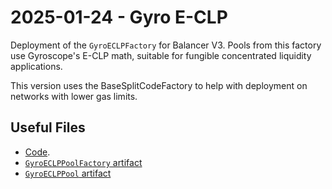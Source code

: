 # 2025-01-24 - Gyro E-CLP

Deployment of the `GyroECLPFactory` for Balancer V3.
Pools from this factory use Gyroscope's E-CLP math, suitable for fungible concentrated liquidity applications.

This version uses the BaseSplitCodeFactory to help with deployment on networks with lower gas limits.

## Useful Files

- [Code](https://github.com/balancer/balancer-v3-monorepo/commit/e1ae7f091244ae20e5c1add3e7f89b6d33f48d23).
- [`GyroECLPPoolFactory` artifact](./artifact/GyroECLPPoolFactory.json)
- [`GyroECLPPool` artifact](./artifact/GyroECLPPool.json)
